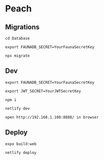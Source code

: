 # Peach

## Migrations

`cd Database`

`export FAUNADB_SECRET=YourFaunaSecretKey`

`npx migrate`

## Dev

`export FAUNADB_SECRET=YourFaunaSecretKey`

`export JWT_SECRET=YourJWTSecretKey`

`npm i`

`netlify dev`

`open http://192.168.1.108:8888/ in browser`

## Deploy

`expo build:web`

`netlify deploy`
